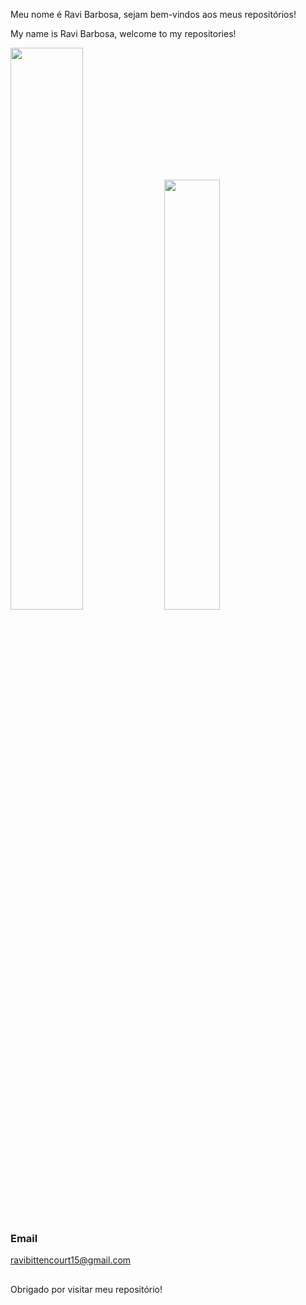 Meu nome é Ravi Barbosa, sejam bem-vindos aos meus repositórios!  
   
My name is Ravi Barbosa, welcome to my repositories!

<div>
<img width="48%" src="https://github-readme-stats.vercel.app/api?username=BarbosaRavi&show_icons=true&theme=radical">
<img width="42%" src="https://github-readme-stats.vercel.app/api/top-langs/?username=BarbosaRavi&layout=compact&theme=radical">

</div>

### Email
ravibittencourt15@gmail.com
##
Obrigado por visitar meu repositório! 
